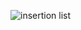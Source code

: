 ![insertion list](https://user-images.githubusercontent.com/61994978/79484429-87d37800-800b-11ea-96b0-6c520228114b.JPG)
